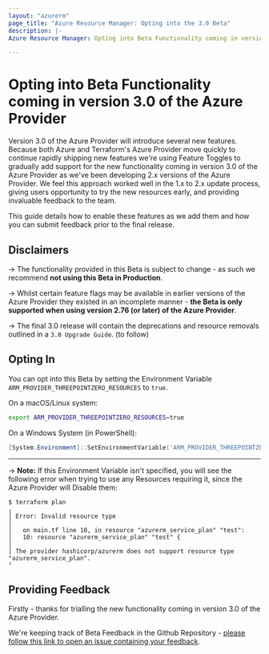 ```yaml
---
layout: "azurerm"
page_title: "Azure Resource Manager: Opting into the 3.0 Beta"
description: |-
Azure Resource Manager: Opting into Beta Functionality coming in version 3.0 of the Azure Provider

---
```


# Opting into Beta Functionality coming in version 3.0 of the Azure Provider

Version 3.0 of the Azure Provider will introduce several new features. 
Because both Azure and Terraform's Azure Provider move quickly to continue rapidly shipping new features we're using Feature Toggles to gradually add support for the new functionality coming in version 3.0 of the Azure Provider as we've been developing 2.x versions of the Azure Provider. We feel this approach worked well in the 1.x to 2.x update process, giving users opportunity to try the new resources early, and providing invaluable feedback to the team.

This guide details how to enable these features as we add them and how you can submit feedback prior to the final release.

## Disclaimers

-> The functionality provided in this Beta is subject to change - as such we recommend **not using this Beta in Production**.

-> Whilst certain feature flags may be available in earlier versions of the Azure Provider they existed in an incomplete manner - **the Beta is only supported when using version 2.76 (or later) of the Azure Provider**.

-> The final 3.0 release will contain the deprecations and resource removals outlined in a `3.0 Upgrade Guide`. (to follow)


## Opting In

You can opt into this Beta by setting the Environment Variable `ARM_PROVIDER_THREEPOINTZERO_RESOURCES` to `true`.

On a macOS/Linux system:

```bash
export ARM_PROVIDER_THREEPOINTZERO_RESOURCES=true
```

On a Windows System (in PowerShell):

```powershell
[System.Environment]::SetEnvironmentVariable('ARM_PROVIDER_THREEPOINTZERO_RESOURCES', 'true', [System.EnvironmentVariableTarget]::User)
```

---

-> **Note:** If this Environment Variable isn't specified, you will see the following error when trying to use any Resources requiring it, since the Azure Provider will Disable them:

```
$ terraform plan
╷
│ Error: Invalid resource type
│
│   on main.tf line 10, in resource "azurerm_service_plan" "test":
│   10: resource "azurerm_service_plan" "test" {
│
│ The provider hashicorp/azurerm does not support resource type "azurerm_service_plan".
╵
```

## Providing Feedback

Firstly - thanks for trialling the new functionality coming in version 3.0 of the Azure Provider.

We're keeping track of Beta Feedback in the Github Repository - [please follow this link to open an issue containing your feedback](https://github.com/terraform-providers/terraform-provider-azurerm/issues/new?template=Beta_Feedback.md).